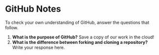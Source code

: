 # GitHub Notes

To check your own understanding of GitHub, answer the questions that follow.

1. **What is the purpose of GitHub?** Save a copy of our work in the cloud!
1. **What is the difference between forking and cloning a repository?** Write your response here.